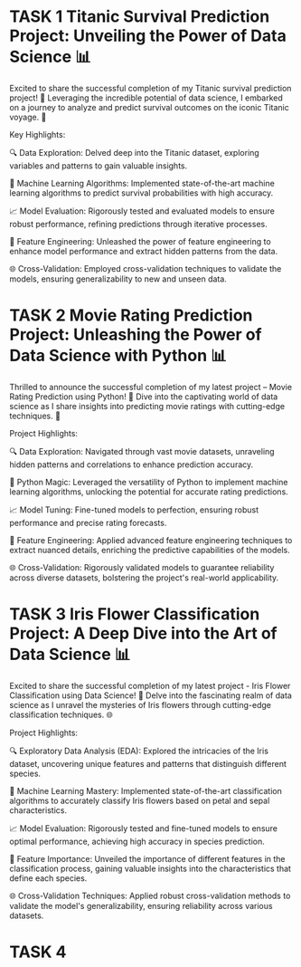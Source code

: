 #  TASK 1 Titanic Survival Prediction Project: Unveiling the Power of Data Science 📊

Excited to share the successful completion of my Titanic survival prediction project! 🌟 Leveraging the incredible potential of data science, I embarked on a journey to analyze and predict survival outcomes on the iconic Titanic voyage. 🚢

Key Highlights:

🔍 Data Exploration: Delved deep into the Titanic dataset, exploring variables and patterns to gain valuable insights.

🤖 Machine Learning Algorithms: Implemented state-of-the-art machine learning algorithms to predict survival probabilities with high accuracy.

📈 Model Evaluation: Rigorously tested and evaluated models to ensure robust performance, refining predictions through iterative processes.

🧠 Feature Engineering: Unleashed the power of feature engineering to enhance model performance and extract hidden patterns from the data.

🌐 Cross-Validation: Employed cross-validation techniques to validate the models, ensuring generalizability to new and unseen data.


# TASK 2 Movie Rating Prediction Project: Unleashing the Power of Data Science with Python 📊

Thrilled to announce the successful completion of my latest project – Movie Rating Prediction using Python! 🌟 Dive into the captivating world of data science as I share insights into predicting movie ratings with cutting-edge techniques. 🎥

Project Highlights:

🔍 Data Exploration: Navigated through vast movie datasets, unraveling hidden patterns and correlations to enhance prediction accuracy.

🤖 Python Magic: Leveraged the versatility of Python to implement machine learning algorithms, unlocking the potential for accurate rating predictions.

📈 Model Tuning: Fine-tuned models to perfection, ensuring robust performance and precise rating forecasts.

🧠 Feature Engineering: Applied advanced feature engineering techniques to extract nuanced details, enriching the predictive capabilities of the models.

🌐 Cross-Validation: Rigorously validated models to guarantee reliability across diverse datasets, bolstering the project's real-world applicability.



# TASK 3 Iris Flower Classification Project: A Deep Dive into the Art of Data Science 📊

Excited to share the successful completion of my latest project - Iris Flower Classification using Data Science! 🌸 Delve into the fascinating realm of data science as I unravel the mysteries of Iris flowers through cutting-edge classification techniques. 🌐

Project Highlights:

🔍 Exploratory Data Analysis (EDA): Explored the intricacies of the Iris dataset, uncovering unique features and patterns that distinguish different species.

🤖 Machine Learning Mastery: Implemented state-of-the-art classification algorithms to accurately classify Iris flowers based on petal and sepal characteristics.

📈 Model Evaluation: Rigorously tested and fine-tuned models to ensure optimal performance, achieving high accuracy in species prediction.

🧠 Feature Importance: Unveiled the importance of different features in the classification process, gaining valuable insights into the characteristics that define each species.

🌐 Cross-Validation Techniques: Applied robust cross-validation methods to validate the model's generalizability, ensuring reliability across various datasets.
# TASK 4 
